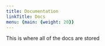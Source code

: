 ```yaml
---
title: Documentation
linkTitle: Docs
menu: {main: {weight: 20}}
---
```


This is where all of the docs are stored
